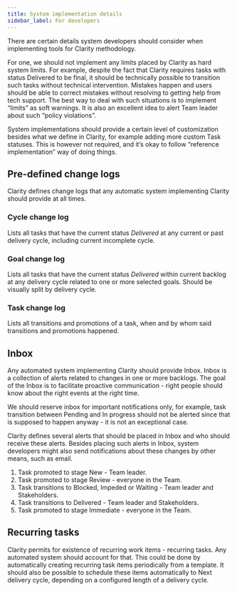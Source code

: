 ```yaml
---
title: System implementation details
sidebar_label: For developers
---
```


There are certain details system developers should consider when implementing tools for Clarity methodology.

For one, we should not implement any limits placed by Clarity as hard system limits.
For example, despite the fact that Clarity requires tasks with status Delivered to be final, it should be technically possible to transition such tasks without technical intervention. Mistakes happen and users should be able to correct mistakes without resolving to getting help from tech support. The best way to deal with such situations is to implement “limits” as soft warnings. It is also an excellent idea to alert Team leader about such “policy violations”.

System implementations should provide a certain level of customization besides what we define in Clarity, for example adding more custom Task statuses. This is however not required, and it’s okay to follow “reference implementation” way of doing things.

## Pre-defined change logs

Clarity defines change logs that any automatic system implementing Clarity should provide at all times.

### Cycle change log

Lists all tasks that have the current status *Delivered* at any current or past delivery cycle, including current incomplete cycle.

### Goal change log

Lists all tasks that have the current status *Delivered* within current backlog at any delivery cycle related to one or more selected goals. Should be visually split by delivery cycle.

### Task change log

Lists all transitions and promotions of a task, when and by whom said transitions and promotions happened.

## Inbox

Any automated system implementing Clarity should provide Inbox. Inbox is a collection of alerts related to changes in
one or more backlogs. The goal of the Inbox is to facilitate proactive communication - right people should know about the right events at the right time.

We should reserve inbox for important notifications only, for example, task transition between Pending and In progress should not be alerted since that is supposed to happen anyway - it is not an exceptional case.

Clarity defines several alerts that should be placed in Inbox and who should receive these alerts. Besides placing such alerts in Inbox, system developers might also send notifications about these changes by other means, such as email.

1. Task promoted to stage New - Team leader.
2. Task promoted to stage Review - everyone in the Team.
2. Task transitions to Blocked, Impeded or Waiting - Team leader and Stakeholders.
3. Task transitions to Delivered - Team leader and Stakeholders.
4. Task promoted to stage Immediate - everyone in the Team.

## Recurring tasks

Clarity permits for existence of recurring work items - recurring tasks. Any automated system should account for that. This could be done by automatically creating recurring task items periodically from a template. It should also be possible to schedule these items automatically to Next delivery cycle, depending on a configured length of a delivery cycle.
